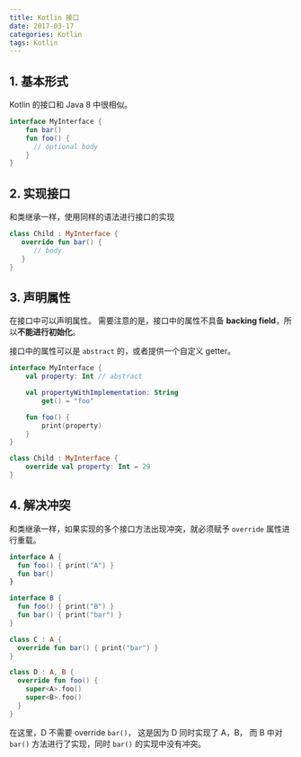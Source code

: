 ```yaml
---
title: Kotlin 接口
date: 2017-03-17
categories: Kotlin
tags: Kotlin
---
```



## 1. 基本形式

Kotlin 的接口和 Java 8 中很相似。

```kotlin
interface MyInterface {
    fun bar()
    fun foo() {
      // optional body
    }
}
```


<!-- more -->

## 2. 实现接口

和类继承一样，使用同样的语法进行接口的实现

```kotlin
class Child : MyInterface {
   override fun bar() {
      // body
   }
}
```

## 3. 声明属性

在接口中可以声明属性。
需要注意的是，接口中的属性不具备 **backing field**，所以**不能进行初始化**。

接口中的属性可以是 `abstract` 的，或者提供一个自定义 getter。

```kotlin
interface MyInterface {
    val property: Int // abstract

    val propertyWithImplementation: String
        get() = "foo"

    fun foo() {
        print(property)
    }
}

class Child : MyInterface {
    override val property: Int = 29
}
```

## 4. 解决冲突

和类继承一样，如果实现的多个接口方法出现冲突，就必须赋予 `override` 属性进行重载。

```kotlin
interface A {
  fun foo() { print("A") }
  fun bar()
}

interface B {
  fun foo() { print("B") }
  fun bar() { print("bar") }
}

class C : A {
  override fun bar() { print("bar") }
}

class D : A, B {
  override fun foo() {
    super<A>.foo()
    super<B>.foo()
  }
}
```

在这里，D 不需要 override `bar()`，
这是因为 D 同时实现了 A，B，
而 B 中对 `bar()` 方法进行了实现，同时 `bar()` 的实现中没有冲突。
